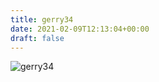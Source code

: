 ```yaml
---
title: gerry34
date: 2021-02-09T12:13:04+00:00
draft: false
---
```


![gerry34](/images/2004Dirk.jpeg)

